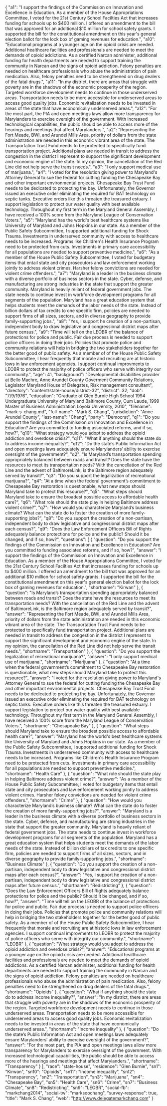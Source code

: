 {
  "a1": "I support the findings of the Commission on Innovation and Excellence in Education.  As a member of the House Appropriations Committee, I voted for the 21st Century School Facilties Act that increases funding for schools up to $400 million.  I offered an amendment to the bill that was approved for an additional $10 million for school safety grants.  I supported the bill for the constitutional amendment on this year's general election ballot for the lock box of gaming revenues for education.",
  "a10": "Educational programs at a younger age on the opioid crisis are needed.  Additional healthcare facilities and professionals are needed to meet the demands of opioid addictions.  As a certified Narcan administer, additional funding for health departments are needed to support training the community in Narcan and the signs of opioid addiction.  Felony penalties are needed on healthcare professionals who abuse the administration of pain medication.  Also, felony penalties need to be strengthened on drug dealers of the fatal drugs.",
  "a11": "In my district, there are areas that struggle with poverty are in the shadows of the economic prosperity of the region.  Targeted workforce development needs to continue in those underserved areas.  Transportation needs to be more accessible for underserved areas to access good quality jobs.  Economic revitalization needs to be invested in areas of the state that have economically underserved areas.",
  "a12": "For the most part, the PIA and open meetings laws allow more transparency for Marylanders to exercise oversight of the government.  With increased technological capabilities, the public should be able to access more of the hearings and meetings that affect Marylanders.",
  "a2": "Representing the Fort Meade, BWI, and Arundel Mills Area, priority of dollars from the state administration are needed in this economic vibrant area of the state.  The Transportation Trust Fund needs to be protected to specifically fund transportation project.  Additional plans are needed in transit to address the congestion in the district I represent to support the significant development and economic engine of the state.  In my opinion, the cancellation of the Red Line did not help serve the transit needs.",
  "a3": "I only support medical use of marijuana.",
  "a4": "I voted for the resolution giving power to Maryland's Attorney General to sue the federal for cutting funding the Chesapeake Bay and other important environmental projects.  Chesapeake Bay Trust Fund needs to be dedicated to protecting the bay.  Unfortunately, the Governor issued an executive order eliminating the required for BAT technology on septic tanks.  Executive orders like this threaten the treasured estuary.  I support legislation to protect our water quality with best available technology.  Throughout my first term in the Maryland General Assembly, I have received a 100% score from the Maryland League of Conservation Voters.",
  "a5": "Maryland has the world's best healthcare systems like University of Maryland and Johns Hopkins in our state.  As a member of the Public Safety Subcommittee, I supported additional funding for Shock Trauma.  Investments in underserved community with access to healthcare needs to be increased.  Programs like Children's Health Insurance Program need to be protected from cuts.  Investments in primary care accessibility for all populations are needed to support preventive medicine.",
  "a6": "As a member of the House Public Safety Subcommittee, I voted for budgetary items that entail state and city prosecutors and law enforcement working jointly to address violent crimes.  Harsher felony convictions are needed for violent crime offenders.",
  "a7": "Maryland is a leader in the business climate with a diverse portfolio of business sectors in the state.  Cyber, defense, and manufacturing are strong industries in the state that support the greater community.  Maryland is heavily reliant of federal government jobs.  The state needs to continue invest in workforce development programs for all segments of the population.  Maryland has a great education system that helps students meet the demands of the labor needs of the state.  Instead of billion dollars of tax credits to one specific firm, policies are needed to support firms of all sizes, sectors, and in diverse geography to provide family-supporting jobs.",
  "a8": "Yes, I support he creation of a non-partisan, independent body to draw legislative and congressional district maps after future census.",
  "a9": "Time will tell on the LEOBR of the balance of protections for police and public.  Fair due process is needed to support police officers in doing their jobs.  Policies that promote police and community relations will help in bridging the two stakeholders together for the better good of public safety.  As a member of of the House Public Safety Subcommittee, I hear frequently that morale and recruiting are at historic lows in law enforcement agencies.  I support continual improvments to LEOBR to protect the majority of police officers who serve with integrity our community.",
  "age": 41,
  "background": "Developmental disabilities provider at Bello Machre,  Anne Arundel County Goverment Community Relations,  Legislator Maryland House of Delegates, Risk management consultant",
  "directory": "content/state-house/district-32",
  "district": 32,
  "dob": "7/9/1976",
  "education": "Graduate of Glen Burnie High School 1994  Undergraduate University of Maryland Baltimore County, Cum Laude, 1999  Master of Business Administration Loyola University, 2010",
  "filename": "mark-s-chang.md",
  "full-name": "Mark S. Chang",
  "jurisdiction": "Anne Arundel County",
  "last-name": "Chang",
  "party": "Democrat",
  "q1": "Do you support the findings of the Commission on Innovation and Excellence in Education? Are you committed to funding associated reforms, and if so, how?",
  "q10": "What strategy would you adopt to address the opioid addiction and overdose crisis?",
  "q11": "What if anything should the state do to address income inequality?",
  "q12": "Do the state’s Public Information Act and open meetings laws adequately ensure Marylanders’ ability to exercise oversight of the government?",
  "q2": "Is Maryland’s transportation spending appropriately balanced between roads and transit? Does the state have the resources to meet its transportation needs? With the cancellation of the Red Line and the advent of BaltimoreLink, is the Baltimore region adequately served by transit?",
  "q3": "Do you support the legalization of recreational marijuana?",
  "q4": "At a time when the federal government’s commitment to Chesapeake Bay restoration is questionable, what new steps should Maryland take to protect this resource?",
  "q5": "What steps should Maryland take to ensure the broadest possible access to affordable health care?",
  "q6": "What role should the state play in helping Baltimore address violent crime?",
  "q7": "How would you characterize Maryland’s business climate? What can the state do to foster the creation of more family-supporting jobs?",
  "q8": "Do you support the creation of a non-partisan, independent body to draw legislative and congressional district maps after each census?",
  "q9": "Does the Law Enforcement Officers Bill of Rights adequately balance protections for police and the public? Should it be changed, and if so, how?",
  "questions": [
    {
      "question": "Do you support the findings of the Commission on Innovation and Excellence in Education? Are you committed to funding associated reforms, and if so, how?",
      "answer": "I support the findings of the Commission on Innovation and Excellence in Education.  As a member of the House Appropriations Committee, I voted for the 21st Century School Facilties Act that increases funding for schools up to $400 million.  I offered an amendment to the bill that was approved for an additional $10 million for school safety grants.  I supported the bill for the constitutional amendment on this year's general election ballot for the lock box of gaming revenues for education.",
      "shortname": "Kirwan"
    },
    {
      "question": "Is Maryland’s transportation spending appropriately balanced between roads and transit? Does the state have the resources to meet its transportation needs? With the cancellation of the Red Line and the advent of BaltimoreLink, is the Baltimore region adequately served by transit?",
      "answer": "Representing the Fort Meade, BWI, and Arundel Mills Area, priority of dollars from the state administration are needed in this economic vibrant area of the state.  The Transportation Trust Fund needs to be protected to specifically fund transportation project.  Additional plans are needed in transit to address the congestion in the district I represent to support the significant development and economic engine of the state.  In my opinion, the cancellation of the Red Line did not help serve the transit needs.",
      "shortname": "Transportation"
    },
    {
      "question": "Do you support the legalization of recreational marijuana?",
      "answer": "I only support medical use of marijuana.",
      "shortname": "Marijuana"
    },
    {
      "question": "At a time when the federal government’s commitment to Chesapeake Bay restoration is questionable, what new steps should Maryland take to protect this resource?",
      "answer": "I voted for the resolution giving power to Maryland's Attorney General to sue the federal for cutting funding the Chesapeake Bay and other important environmental projects.  Chesapeake Bay Trust Fund needs to be dedicated to protecting the bay.  Unfortunately, the Governor issued an executive order eliminating the required for BAT technology on septic tanks.  Executive orders like this threaten the treasured estuary.  I support legislation to protect our water quality with best available technology.  Throughout my first term in the Maryland General Assembly, I have received a 100% score from the Maryland League of Conservation Voters.",
      "shortname": "Chesapeake Bay"
    },
    {
      "question": "What steps should Maryland take to ensure the broadest possible access to affordable health care?",
      "answer": "Maryland has the world's best healthcare systems like University of Maryland and Johns Hopkins in our state.  As a member of the Public Safety Subcommittee, I supported additional funding for Shock Trauma.  Investments in underserved community with access to healthcare needs to be increased.  Programs like Children's Health Insurance Program need to be protected from cuts.  Investments in primary care accessibility for all populations are needed to support preventive medicine.",
      "shortname": "Health Care"
    },
    {
      "question": "What role should the state play in helping Baltimore address violent crime?",
      "answer": "As a member of the House Public Safety Subcommittee, I voted for budgetary items that entail state and city prosecutors and law enforcement working jointly to address violent crimes.  Harsher felony convictions are needed for violent crime offenders.",
      "shortname": "Crime"
    },
    {
      "question": "How would you characterize Maryland’s business climate? What can the state do to foster the creation of more family-supporting jobs?",
      "answer": "Maryland is a leader in the business climate with a diverse portfolio of business sectors in the state.  Cyber, defense, and manufacturing are strong industries in the state that support the greater community.  Maryland is heavily reliant of federal government jobs.  The state needs to continue invest in workforce development programs for all segments of the population.  Maryland has a great education system that helps students meet the demands of the labor needs of the state.  Instead of billion dollars of tax credits to one specific firm, policies are needed to support firms of all sizes, sectors, and in diverse geography to provide family-supporting jobs.",
      "shortname": "Business Climate"
    },
    {
      "question": "Do you support the creation of a non-partisan, independent body to draw legislative and congressional district maps after each census?",
      "answer": "Yes, I support he creation of a non-partisan, independent body to draw legislative and congressional district maps after future census.",
      "shortname": "Redistricting"
    },
    {
      "question": "Does the Law Enforcement Officers Bill of Rights adequately balance protections for police and the public? Should it be changed, and if so, how?",
      "answer": "Time will tell on the LEOBR of the balance of protections for police and public.  Fair due process is needed to support police officers in doing their jobs.  Policies that promote police and community relations will help in bridging the two stakeholders together for the better good of public safety.  As a member of of the House Public Safety Subcommittee, I hear frequently that morale and recruiting are at historic lows in law enforcement agencies.  I support continual improvments to LEOBR to protect the majority of police officers who serve with integrity our community.",
      "shortname": "LEOBR"
    },
    {
      "question": "What strategy would you adopt to address the opioid addiction and overdose crisis?",
      "answer": "Educational programs at a younger age on the opioid crisis are needed.  Additional healthcare facilities and professionals are needed to meet the demands of opioid addictions.  As a certified Narcan administer, additional funding for health departments are needed to support training the community in Narcan and the signs of opioid addiction.  Felony penalties are needed on healthcare professionals who abuse the administration of pain medication.  Also, felony penalties need to be strengthened on drug dealers of the fatal drugs.",
      "shortname": "Opioids"
    },
    {
      "question": "What if anything should the state do to address income inequality?",
      "answer": "In my district, there are areas that struggle with poverty are in the shadows of the economic prosperity of the region.  Targeted workforce development needs to continue in those underserved areas.  Transportation needs to be more accessible for underserved areas to access good quality jobs.  Economic revitalization needs to be invested in areas of the state that have economically underserved areas.",
      "shortname": "Income inequality"
    },
    {
      "question": "Do the state’s Public Information Act and open meetings laws adequately ensure Marylanders’ ability to exercise oversight of the government?",
      "answer": "For the most part, the PIA and open meetings laws allow more transparency for Marylanders to exercise oversight of the government.  With increased technological capabilities, the public should be able to access more of the hearings and meetings that affect Marylanders.",
      "shortname": "Transparency"
    }
  ],
  "race": "state-house",
  "residence": "Glen Burnie",
  "sn1": "Kirwan",
  "sn10": "Opioids",
  "sn11": "Income inequality",
  "sn12": "Transparency",
  "sn2": "Transportation",
  "sn3": "Marijuana",
  "sn4": "Chesapeake Bay",
  "sn5": "Health Care",
  "sn6": "Crime",
  "sn7": "Business Climate",
  "sn8": "Redistricting",
  "sn9": "LEOBR",
  "social-fb": "markchang2014",
  "social-tw": "marksoochang",
  "survey-response": true,
  "title": "Mark S. Chang",
  "web": "http://www.delegatemarkchang.com"
}
